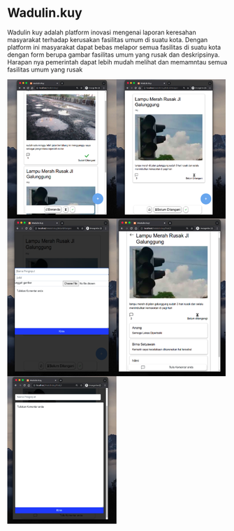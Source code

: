 # Wadulin.kuy
Wadulin kuy adalah platform inovasi mengenai laporan keresahan masyarakat terhadap kerusakan fasilitas umum di suatu kota. Dengan platform ini masyarakat dapat bebas melapor semua fasilitas di suatu kota dengan form berupa gambar fasilitas umum yang rusak dan deskripsinya. Harapan nya pemerintah dapat lebih mudah melihat dan memamntau semua fasilitas umum yang rusak
<div style="display:flex;flex-wrap:wrap">
    <img src="thumbnail/Screenshot from 2022-02-23 18-48-26.png" width="250">
    <img src="thumbnail/Screenshot from 2022-02-23 18-48-43.png" width="250">
    <img src="thumbnail/Screenshot from 2022-02-23 18-48-55.png" width="250">
    <img src="thumbnail/Screenshot from 2022-02-23 18-49-11.png" width="250">
    <img src="thumbnail/Screenshot from 2022-02-23 18-49-22.png" width="250">
</div>
